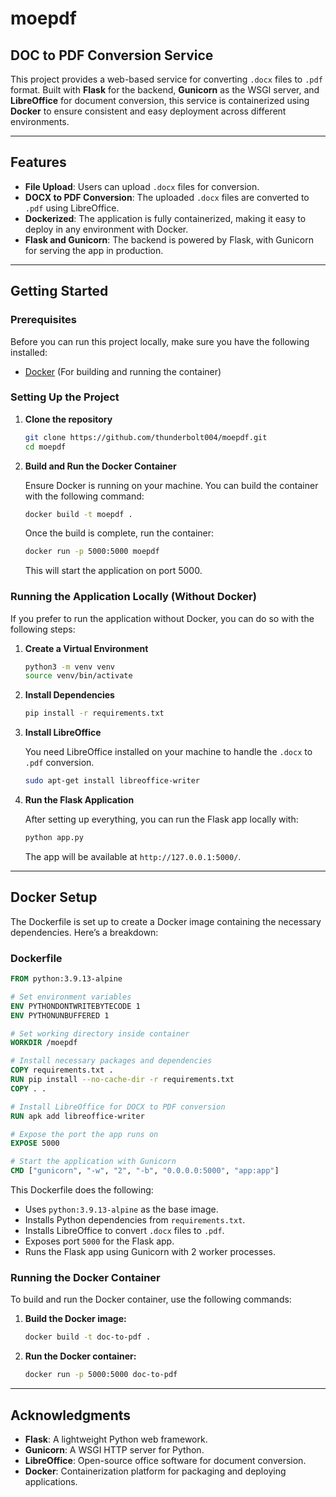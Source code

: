 # moepdf
## DOC to PDF Conversion Service

This project provides a web-based service for converting `.docx` files to `.pdf` format. Built with **Flask** for the backend, **Gunicorn** as the WSGI server, and **LibreOffice** for document conversion, this service is containerized using **Docker** to ensure consistent and easy deployment across different environments.

---

## Features
- **File Upload**: Users can upload `.docx` files for conversion.
- **DOCX to PDF Conversion**: The uploaded `.docx` files are converted to `.pdf` using LibreOffice.
- **Dockerized**: The application is fully containerized, making it easy to deploy in any environment with Docker.
- **Flask and Gunicorn**: The backend is powered by Flask, with Gunicorn for serving the app in production.

---

## Getting Started

### Prerequisites

Before you can run this project locally, make sure you have the following installed:
- [Docker](https://www.docker.com/products/docker-desktop) (For building and running the container)

### Setting Up the Project

1. **Clone the repository**

   ```bash
   git clone https://github.com/thunderbolt004/moepdf.git
   cd moepdf
   ```

2. **Build and Run the Docker Container**

   Ensure Docker is running on your machine. You can build the container with the following command:

   ```bash
   docker build -t moepdf .
   ```

   Once the build is complete, run the container:

   ```bash
   docker run -p 5000:5000 moepdf
   ```

   This will start the application on port 5000.

### Running the Application Locally (Without Docker)

If you prefer to run the application without Docker, you can do so with the following steps:

1. **Create a Virtual Environment**

   ```bash
   python3 -m venv venv
   source venv/bin/activate
   ```

2. **Install Dependencies**

   ```bash
   pip install -r requirements.txt
   ```

3. **Install LibreOffice**

   You need LibreOffice installed on your machine to handle the `.docx` to `.pdf` conversion. 

     ```bash
     sudo apt-get install libreoffice-writer
     ```

4. **Run the Flask Application**

   After setting up everything, you can run the Flask app locally with:

   ```bash
   python app.py
   ```

   The app will be available at `http://127.0.0.1:5000/`.

---


## Docker Setup

The Dockerfile is set up to create a Docker image containing the necessary dependencies. Here’s a breakdown:

### Dockerfile

```dockerfile
FROM python:3.9.13-alpine

# Set environment variables
ENV PYTHONDONTWRITEBYTECODE 1
ENV PYTHONUNBUFFERED 1

# Set working directory inside container
WORKDIR /moepdf

# Install necessary packages and dependencies
COPY requirements.txt .
RUN pip install --no-cache-dir -r requirements.txt
COPY . .

# Install LibreOffice for DOCX to PDF conversion
RUN apk add libreoffice-writer

# Expose the port the app runs on
EXPOSE 5000

# Start the application with Gunicorn
CMD ["gunicorn", "-w", "2", "-b", "0.0.0.0:5000", "app:app"]
```

This Dockerfile does the following:
- Uses `python:3.9.13-alpine` as the base image.
- Installs Python dependencies from `requirements.txt`.
- Installs LibreOffice to convert `.docx` files to `.pdf`.
- Exposes port `5000` for the Flask app.
- Runs the Flask app using Gunicorn with 2 worker processes.

### Running the Docker Container

To build and run the Docker container, use the following commands:

1. **Build the Docker image:**

   ```bash
   docker build -t doc-to-pdf .
   ```

2. **Run the Docker container:**

   ```bash
   docker run -p 5000:5000 doc-to-pdf
   ```

---

## Acknowledgments

- **Flask**: A lightweight Python web framework.
- **Gunicorn**: A WSGI HTTP server for Python.
- **LibreOffice**: Open-source office software for document conversion.
- **Docker**: Containerization platform for packaging and deploying applications.

